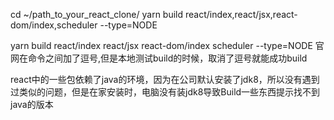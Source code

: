 cd ~/path_to_your_react_clone/
yarn build react/index,react/jsx,react-dom/index,scheduler --type=NODE

yarn build react/index react/jsx react-dom/index scheduler --type=NODE
官网在命令之间加了逗号,但是本地测试build的时候，取消了逗号就能成功build

react中的一些包依赖了java的环境，因为在公司默认安装了jdk8，所以没有遇到过类似的问题，但是在家安装时，电脑没有装jdk8导致Build一些东西提示找不到java的版本